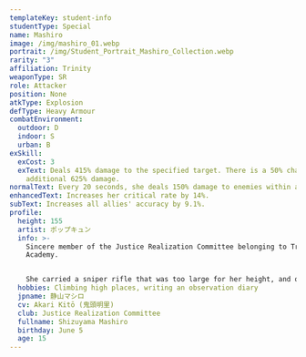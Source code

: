 ```yaml
---
templateKey: student-info
studentType: Special
name: Mashiro
image: /img/mashiro_01.webp
portrait: /img/Student_Portrait_Mashiro_Collection.webp
rarity: "3"
affiliation: Trinity
weaponType: SR
role: Attacker
position: None
atkType: Explosion
defType: Heavy Armour
combatEnvironment:
  outdoor: D
  indoor: S
  urban: B
exSkill:
  exCost: 3
  exText: Deals 415% damage to the specified target. There is a 50% chance to deal
    additional 625% damage.
normalText: Every 20 seconds, she deals 150% damage to enemies within a circular area.
enhancedText: Increases her critical rate by 14%.
subText: Increases all allies' accuracy by 9.1%.
profile:
  height: 155
  artist: ポップキュン
  info: >-
    Sincere member of the Justice Realization Committee belonging to Trinity
    Academy.


    She carried a sniper rifle that was too large for her height, and quietly carried out fire support missions. Although she is not a talkative person, she is not shy or uncomfortable with interpersonal relationships, and on the contrary, she talks more when the topic is about justice.
  hobbies: Climbing high places, writing an observation diary
  jpname: 静山マシロ
  cv: Akari Kitō (鬼頭明里)
  club: Justice Realization Committee
  fullname: Shizuyama Mashiro
  birthday: June 5
  age: 15
---
```

